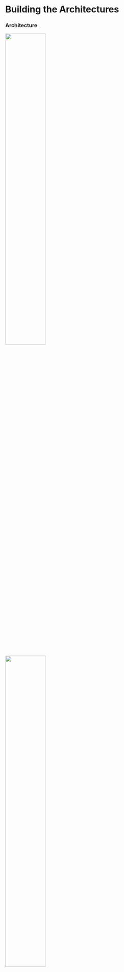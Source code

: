 # Building the Architectures
### **Architecture**
<!---
[Picture2]
[Picture1]
--->
<img src="https://github.com/user-attachments/assets/1368d729-6c9e-4ba9-a95e-1ab40eeefdf1" width=50% height=50%>
<img src="https://github.com/user-attachments/assets/3fdd81ec-04da-424a-8b4e-7765699fd1f8" width=50% height=50%>  

*********************************************************************************************************************************************************

# **ANDROMEDA (arbitrary location)**

- prepare a linux OS, LUBUNTU's chosen vm system on on-premise PC  (as a lightweight solution)

Prepare Andromeda LAMP stack:
```
apt update && upgrade
```  

### CLICK! on each below:

<details>
<summary>Apache:</summary>
Installation apache webserver:  

```
apt install apache2
```

Test apache vm reachability from PC  
*********************************************************************************************************************************************************

<img src="https://github.com/user-attachments/assets/2881b6f3-0c93-4848-b7d1-12ad1645b142" width=50% height=50%>  

*********************************************************************************************************************************************************

</details>

<details>
<summary>MySQL:</summary>
Installing mariadb-server:  

```
apt install mariadb-server
```
*********************************************************************************************************************************************************

<img src="https://github.com/user-attachments/assets/6c210956-15ed-4061-99a7-1c71418aa6af" width=50% height=50%>  

*********************************************************************************************************************************************************

</details>

<details>
<summary>PHP:</summary>
Installing PHP language:  

```
apt install php libapache2-mod-php php-mysql
```  

First mysql configuration:  

```
mysql_secure_installation
```  

</details>

<details>
<summary>FTP:</summary>
Install FTP server for client-server file transfer:  

```
apt install vsftpd
```  

modify file configuration /etc/vsftpd.conf:  

```
write_enable=yes
```  

restart vsftpd service:  

```
systemctl restart vsftpd.service
```  

</details>


<details>
<summary>import DUMP:</summary>  

Connect via FTP with Filezilla software on server configuring:  

- FTP protocol
- IP of the machine
- Port 21
- FTP encryption only
- Logon type normal

and in the transfer settings tab, transfer type: ACTIVE  

let's transfer the neccesary file.  

*********************************************************************************************************************************************************

<img src="https://github.com/user-attachments/assets/a450bdd9-1df8-4ebc-8a38-8ea1c901c4fd" width=50% height=50%>
<img src="https://github.com/user-attachments/assets/77ab60a8-246b-438a-adc9-204df619cbf9" width=50% height=50%>
<img src="https://github.com/user-attachments/assets/e7f857e0-6d54-45ac-a4af-30e8a58a0aaf" width=50% height=50%>  

*********************************************************************************************************************************************************

As can be seen from the on-premise browser window by reaching the local IP of the vm, you can view the contents.

</details>  

<details>
<summary>archiver:</summary>

install an archiver:  

```
apt install zip
```  

</details>


<details>
<summary>setting UP DB:</summary>

Import DataBase test.sql is executed on mariaDB server:  

```
sudo mysql -u root -p < test.sql
```  

Users are generated on DB (as per specifications on DBconn.php):  

```
create user 'username'@'localhost' identified by 'password';
```  

Privileges are granted on the imported database:  

```
grant all privileges on test.* to 'username'@'localhost';
```  

Update the privileges just modified:  

```
flush privileges;
```  

Performs recursive user and group ownership change:  

```
chown -R www-data:www-data /var/www/html/Sito_test
```  

Performs recursive file permission change:  

```
chmod -R 755 /var/www/html/Sito_test
```  

Viewing web site on VM via localhost:  
*********************************************************************************************************************************************************

<img src="https://github.com/user-attachments/assets/17071b5c-57a4-4a16-bdac-6ed3d909488a" width=50% height=50%>  

*********************************************************************************************************************************************************

Viewing web site via VM private ip:  

*********************************************************************************************************************************************************

<img src="https://github.com/user-attachments/assets/4d0d5de5-31ad-4d43-8188-7512a78ccd5b" width=50% height=50%>  

*********************************************************************************************************************************************************

</details>  

<details>
<summary>networking TOOL:</summary>  

a useful network tools on linux CLI for networking:  

```
apt install net-tools 
```  

</details>

*********************************************************************************************************************************************************

# **CASSIOPEA (EC2 on AWS)**
Create an ```EC2``` Instance:  

- activate an ec2 low performance
- create key pair pegaso.rsa for openSSH
- i-0db4487b793cdee61 (Cassiopea)
- 54.91. 63.207 (ipv4 pubblic)
- Ubuntu

As for the preparation of Andromeda, the same procedures are repeated:  

- LAMP stack
  - Linux
  - Apache
  - Mysql
  - Php
- FTP:
- import DUMP:
- archiver:
- setting UP DB:
- networking TOOL
*********************************************************************************************************************************************************

<img src="https://github.com/user-attachments/assets/77051008-658e-42f5-824c-6694f09a589a" width=50% height=50%>
<img src="https://github.com/user-attachments/assets/251a37ec-be64-4698-9378-174d1d8e2dad" width=50% height=50%>
<img src="https://github.com/user-attachments/assets/65fbe435-9281-4a2d-92b8-d56cf23d0a83" width=50% height=50%>  

*********************************************************************************************************************************************************

# **PEGASO (S3 on AWS)**

Create an ```S3``` bucket, i've named it ```Pegasoial```.

Performed a ```VPC``` network architecture with ```security group``` as viewed on Architecture section

> [!NOTE]
> private vpc subnet for backend
*********************************************************************************************************************************************************

<img src="https://github.com/user-attachments/assets/7de5fd8f-b963-42de-8e1b-0f82997ac9e4" width=50% height=50%>  

*********************************************************************************************************************************************************  

From the photo you will notice in the security group section that at the moment we have granted as a resource address "anywhere" as we will later change it with the specific address of the administrative on-premise machine from which we will carry out the checks.

*********************************************************************************************************************************************************

<img src="https://github.com/user-attachments/assets/be6692de-0a75-4129-bf4f-997c7f60d74c" width=50% height=50%>  

*********************************************************************************************************************************************************

Create a dedicated ACLs (access control list)  

****************************************************************************************************************************************************

<img src="https://github.com/user-attachments/assets/aefb0b24-77fb-499f-a33b-003eb7ed799b" width=50% height=50%>  

****************************************************************************************************************************************************

># [**next: Backup&DR**](./1.Backup&DR.md)  

># [**re-start**](../README.md)  
